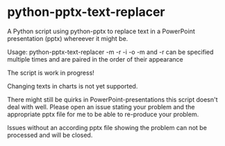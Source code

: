 # python-pptx-text-replacer

A Python script using python-pptx to replace text in a PowerPoint presentation (pptx) whereever it might be.

Usage: python-pptx-text-replacer -m <match> -r <replacement> -i <input-file-name> -o <output-file-name>
       -m and -r can be specified multiple times and are paired in the order of their appearance

The script is work in progress!

Changing texts in charts is not yet supported.

There might still be quirks in PowerPoint-presentations this script doesn't deal with well. Please open an issue stating your problem and the appropriate pptx file for me to be able to re-produce your problem.

Issues without an according pptx file showing the problem can not be processed and will be closed. 
